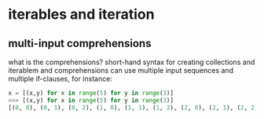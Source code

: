 # iterables and iteration
## multi-input comprehensions
what is the comprehensions?
short-hand syntax for creating collections and iterablem and comprehensions can use multiple input sequences and multiple if-clauses, for instance:
```python
x = [(x,y) for x in range(5) for y in range(3)]
>>> [(x,y) for x in range(5) for y in range(3)]
[(0, 0), (0, 1), (0, 2), (1, 0), (1, 1), (1, 2), (2, 0), (2, 1), (2, 2), (3, 0), (3, 1), (3, 2), (4, 0), (4, 1), (4, 2)]
```

